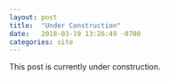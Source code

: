 ```yaml
---
layout: post
title:  "Under Construction"
date:   2018-03-19 13:26:49 -0700
categories: site
---
```

This post is currently under construction.
